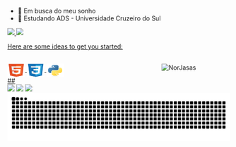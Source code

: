 - 🔭 Em busca do meu sonho
- 🌱 Estudando ADS - Universidade Cruzeiro do Sul
<div> 
<a href="https://https://github.com/NorJasas">
<img height="180em" src="https://github-readme-stats.vercel.app/api?username=NorJasas&show_icons=true&theme=dracula&include_all_commits=true&count_private=true"/> 
<img height="180em" src="https://github-readme-stats.vercel.app/api/top-langs/?username=NorJasas&layout=compact&langs_count-16&theme-dracula"/>
</div>

Here are some ideas to get you started:
<div style="display: inline_block"><br>
  <img align="center" alt="Rafa-HTML" height="30" width="40" src="https://raw.githubusercontent.com/devicons/devicon/master/icons/html5/html5-original.svg">
  <img align="center" alt="Rafa-CSS" height="30" width="40" src="https://raw.githubusercontent.com/devicons/devicon/master/icons/css3/css3-original.svg">
  <img align="center" alt="Rafa-Python" height="30" width="40" src="https://raw.githubusercontent.com/devicons/devicon/master/icons/python/python-original.svg">
  <img align="right" alt="NorJasas" src="https://github.com/user-attachments/assets/2a9c190d-7ad5-451b-99cd-0b3176fe27db" width="155px">
<div>
##
<div>
  <a href="https://www.instagram.com/resendelippe" target="_blank"><img src="https://img.shields.io/badge/-Instagram-%23E4405F?style=for-the-badge&logo=instagram&logoColor=white" target="_blank"></a>
  <a href="https://discord.com/channels/@me" target="_blank"><img src="https://img.shields.io/badge/Discord-7289DA?style=for-the-badge&logo=discord&logoColor=white" target="_blank"></a> 
  <a href="https://www.linkedin.com/in/felipe-resende-4845a1268" target="_blank"><img src="https://img.shields.io/badge/-LinkedIn-%230077B5?style=for-the-badge&logo=linkedin&logoColor=white" target="_blank"></a> 
</div>

<picture align="center">
  <source media="(prefers-color-scheme: dark)" srcset="https://raw.githubusercontent.com/NorJasas/NorJasas/output/github-contribution-grid-snake-dark.svg">
  <source media="(prefers-color-scheme: light)" srcset="https://raw.githubusercontent.com/NorJasas/NorJasas/output/github-contribution-grid-snake-dark.svg">
  <img align="center" alt="github contribution grid snake animation" src="https://raw.githubusercontent.com/NorJasas/NorJasas/output/github-contribution-grid-snake.svg">
</picture>
